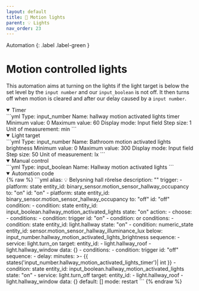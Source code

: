 ```yaml
---
layout: default
title: 🏃 Motion lights
parent: 💡 Lights
nav_order: 23
---
```


Automation
{: .label .label-green }

# Motion controlled lights
This automation aims at turning on the lights if the light target is below the set level by the `input number` and our `input_boolean` is not off. It then turns off when motion is cleared and after our delay caused by a `input number`.


<details open markdown="block">
  <summary>Timer</summary>
```yml  
Type: input_number
Name: hallway motion activated lights timer
Minimum value: 0
Maximum value: 60
Display mode: Input field
Step size: 1
Unit of measurement: min
```
</details>

<details open markdown="block">
  <summary>Light target</summary>
```yml
Type: input_number
Name: Bathroom motion activated lights brightness
Minimum value: 0
Maximum value: 300
Display mode: Input field
Step size: 50
Unit of measurement: lx
```
</details>

<details open markdown="block">
  <summary>Manual control</summary>
```yml	
Type: input_boolean
Name: Hallway motion activated lights
```
</details>

<details open markdown="block">
  <summary>Automation code</summary>
{% raw %}
```yml
alias: 💡 Belysning hall rörelse
description: ""
trigger:
  - platform: state
    entity_id: binary_sensor.motion_sensor_hallway_occupancy
    to: "on"
    id: "on"
  - platform: state
    entity_id: binary_sensor.motion_sensor_hallway_occupancy
    to: "off"
    id: "off"
condition:
  - condition: state
    entity_id: input_boolean.hallway_motion_activated_lights
    state: "on"
action:
  - choose:
      - conditions:
          - condition: trigger
            id: "on"
          - condition: or
            conditions:
              - condition: state
                entity_id: light.hallway
                state: "on"
              - condition: numeric_state
                entity_id: sensor.motion_sensor_hallway_illuminance_lux
                below: input_number.hallway_motion_activated_lights_brightness
        sequence:
          - service: light.turn_on
            target:
              entity_id:
                - light.hallway_roof
                - light.hallway_window
            data: {}
      - conditions:
          - condition: trigger
            id: "off"
        sequence:
          - delay:
              minutes: >-
                {{ states('input_number.hallway_motion_activated_lights_timer')| int }}
          - condition: state
            entity_id: input_boolean.hallway_motion_activated_lights
            state: "on"
          - service: light.turn_off
            target:
              entity_id:
                - light.hallway_roof
                - light.hallway_window
            data: {}
    default: []
mode: restart
```
{% endraw %}
</details>

